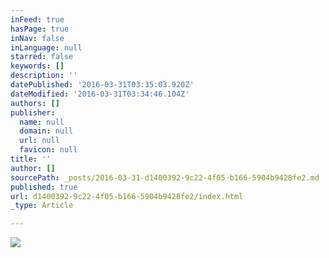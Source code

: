 ```yaml
---
inFeed: true
hasPage: true
inNav: false
inLanguage: null
starred: false
keywords: []
description: ''
datePublished: '2016-03-31T03:35:03.920Z'
dateModified: '2016-03-31T03:34:46.104Z'
authors: []
publisher:
  name: null
  domain: null
  url: null
  favicon: null
title: ''
author: []
sourcePath: _posts/2016-03-31-d1400392-9c22-4f05-b166-5904b9428fe2.md
published: true
url: d1400392-9c22-4f05-b166-5904b9428fe2/index.html
_type: Article

---
```

![](https://the-grid-user-content.s3-us-west-2.amazonaws.com/590057a6-7e0b-4d47-9ca7-ae22a0e29833.jpg)